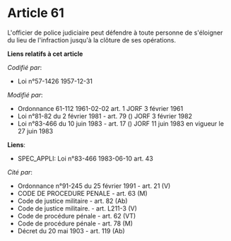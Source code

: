 # Article 61

L'officier de police judiciaire peut défendre à toute personne de s'éloigner du lieu de l'infraction jusqu'à la clôture de
ses opérations.

**Liens relatifs à cet article**

_Codifié par_:

  - Loi n°57-1426 1957-12-31

_Modifié par_:

  - Ordonnance 61-112 1961-02-02 art. 1 JORF 3 février 1961
  - Loi n°81-82 du 2 février 1981 - art. 79 () JORF 3 février 1982
  - Loi n°83-466 du 10 juin 1983 - art. 17 () JORF 11 juin 1983 en vigueur le 27 juin 1983

**Liens**:

  - SPEC_APPLI: Loi n°83-466 1983-06-10 art. 43

_Cité par_:

  - Ordonnance n°91-245 du 25 février 1991 - art. 21 (V)
  - CODE DE PROCEDURE PENALE - art. 63 (M)
  - Code de justice militaire - art. 82 (Ab)
  - Code de justice militaire. - art. L211-3 (V)
  - Code de procédure pénale - art. 62 (VT)
  - Code de procédure pénale - art. 78 (M)
  - Décret du 20 mai 1903 - art. 119 (Ab)
